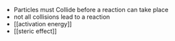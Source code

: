 + Particles must Collide before a reaction can take place
+ not all collisions lead to a reaction
+ [[activation energy]]
+ [[steric effect]]
